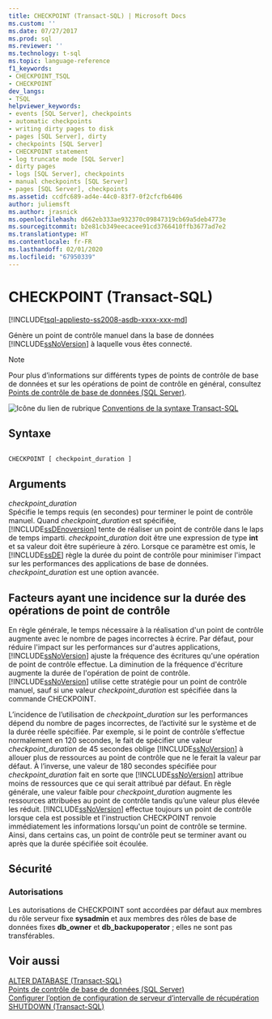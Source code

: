 ```yaml
---
title: CHECKPOINT (Transact-SQL) | Microsoft Docs
ms.custom: ''
ms.date: 07/27/2017
ms.prod: sql
ms.reviewer: ''
ms.technology: t-sql
ms.topic: language-reference
f1_keywords:
- CHECKPOINT_TSQL
- CHECKPOINT
dev_langs:
- TSQL
helpviewer_keywords:
- events [SQL Server], checkpoints
- automatic checkpoints
- writing dirty pages to disk
- pages [SQL Server], dirty
- checkpoints [SQL Server]
- CHECKPOINT statement
- log truncate mode [SQL Server]
- dirty pages
- logs [SQL Server], checkpoints
- manual checkpoints [SQL Server]
- pages [SQL Server], checkpoints
ms.assetid: ccdfc689-ad4e-44c0-83f7-0f2cfcfb6406
author: juliemsft
ms.author: jrasnick
ms.openlocfilehash: d662eb333ae932370c09847319cb69a5deb4773e
ms.sourcegitcommit: b2e81cb349eecacee91cd3766410ffb3677ad7e2
ms.translationtype: HT
ms.contentlocale: fr-FR
ms.lasthandoff: 02/01/2020
ms.locfileid: "67950339"
---
```

# <a name="checkpoint-transact-sql"></a>CHECKPOINT (Transact-SQL)
[!INCLUDE[tsql-appliesto-ss2008-asdb-xxxx-xxx-md](../../includes/tsql-appliesto-ss2008-asdb-xxxx-xxx-md.md)]

  Génère un point de contrôle manuel dans la base de données [!INCLUDE[ssNoVersion](../../includes/ssnoversion-md.md)] à laquelle vous êtes connecté.  
  
> [!NOTE]  
>  Pour plus d’informations sur différents types de points de contrôle de base de données et sur les opérations de point de contrôle en général, consultez [Points de contrôle de base de données &#40;SQL Server&#41;](../../relational-databases/logs/database-checkpoints-sql-server.md).  
  
 ![Icône du lien de rubrique](../../database-engine/configure-windows/media/topic-link.gif "Icône du lien de rubrique") [Conventions de la syntaxe Transact-SQL](../../t-sql/language-elements/transact-sql-syntax-conventions-transact-sql.md)  
  
## <a name="syntax"></a>Syntaxe  
  
```  
  
CHECKPOINT [ checkpoint_duration ]  
```  
  
## <a name="arguments"></a>Arguments  
 *checkpoint_duration*  
 Spécifie le temps requis (en secondes) pour terminer le point de contrôle manuel. Quand *checkpoint_duration* est spécifiée, [!INCLUDE[ssDEnoversion](../../includes/ssdenoversion-md.md)] tente de réaliser un point de contrôle dans le laps de temps imparti. *checkpoint_duration* doit être une expression de type **int** et sa valeur doit être supérieure à zéro. Lorsque ce paramètre est omis, le [!INCLUDE[ssDE](../../includes/ssde-md.md)] règle la durée du point de contrôle pour minimiser l'impact sur les performances des applications de base de données. *checkpoint_duration* est une option avancée.  
  
## <a name="factors-affecting-the-duration-of-checkpoint-operations"></a>Facteurs ayant une incidence sur la durée des opérations de point de contrôle  
 En règle générale, le temps nécessaire à la réalisation d'un point de contrôle augmente avec le nombre de pages incorrectes à écrire. Par défaut, pour réduire l'impact sur les performances sur d'autres applications, [!INCLUDE[ssNoVersion](../../includes/ssnoversion-md.md)] ajuste la fréquence des écritures qu'une opération de point de contrôle effectue. La diminution de la fréquence d'écriture augmente la durée de l'opération de point de contrôle. [!INCLUDE[ssNoVersion](../../includes/ssnoversion-md.md)] utilise cette stratégie pour un point de contrôle manuel, sauf si une valeur *checkpoint_duration* est spécifiée dans la commande CHECKPOINT.  
  
 L’incidence de l’utilisation de *checkpoint_duration* sur les performances dépend du nombre de pages incorrectes, de l’activité sur le système et de la durée réelle spécifiée. Par exemple, si le point de contrôle s’effectue normalement en 120 secondes, le fait de spécifier une valeur *checkpoint_duration* de 45 secondes oblige [!INCLUDE[ssNoVersion](../../includes/ssnoversion-md.md)] à allouer plus de ressources au point de contrôle que ne le ferait la valeur par défaut. À l’inverse, une valeur de 180 secondes spécifiée pour *checkpoint_duration* fait en sorte que [!INCLUDE[ssNoVersion](../../includes/ssnoversion-md.md)] attribue moins de ressources que ce qui serait attribué par défaut. En règle générale, une valeur faible pour *checkpoint_duration* augmente les ressources attribuées au point de contrôle tandis qu’une valeur plus élevée les réduit. [!INCLUDE[ssNoVersion](../../includes/ssnoversion-md.md)] effectue toujours un point de contrôle lorsque cela est possible et l'instruction CHECKPOINT renvoie immédiatement les informations lorsqu'un point de contrôle se termine. Ainsi, dans certains cas, un point de contrôle peut se terminer avant ou après que la durée spécifiée soit écoulée.  
  
##  <a name="Security"></a> Sécurité  
  
### <a name="permissions"></a>Autorisations  
 Les autorisations de CHECKPOINT sont accordées par défaut aux membres du rôle serveur fixe **sysadmin** et aux membres des rôles de base de données fixes **db_owner** et **db_backupoperator** ; elles ne sont pas transférables.  
  
## <a name="see-also"></a>Voir aussi  
 [ALTER DATABASE &#40;Transact-SQL&#41;](../../t-sql/statements/alter-database-transact-sql.md)   
 [Points de contrôle de base de données &#40;SQL Server&#41;](../../relational-databases/logs/database-checkpoints-sql-server.md)   
 [Configurer l’option de configuration de serveur d’intervalle de récupération](../../database-engine/configure-windows/configure-the-recovery-interval-server-configuration-option.md)   
 [SHUTDOWN &#40;Transact-SQL&#41;](../../t-sql/language-elements/shutdown-transact-sql.md)  
  
  
